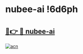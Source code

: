 # nubee-ai !6d6ph

# <h2><a href="https://ci3gmd.esa.edu.pl?title=nubee-ai&ref=6d6ph">🔗👉 🔴 nubee-ai</a></h2>

[![acn](https://github.com/user-attachments/assets/0f9c940e-d8b0-45ae-aac7-cd30a18b3e1c)](https://ci3gmd.esa.edu.pl?title=nubee-ai&ref=6d6ph)

